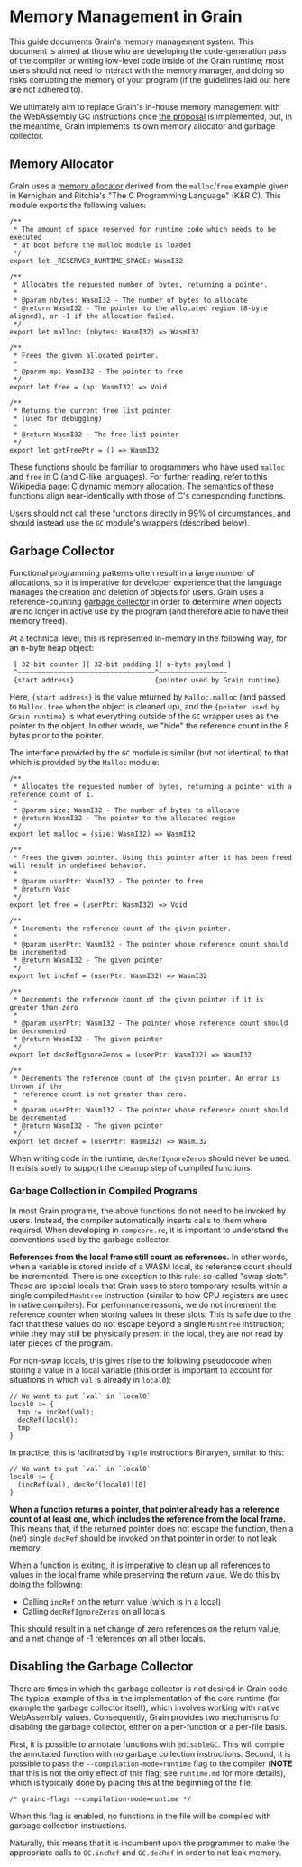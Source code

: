 # Memory Management in Grain

This guide documents Grain's memory management system. This document is aimed at those who are developing the code-generation pass of the compiler or writing low-level code inside of the Grain runtime; most users should not need to interact with the memory manager, and doing so risks corrupting the memory of your program (if the guidelines laid out here are not adhered to).

We ultimately aim to replace Grain's in-house memory management with the WebAssembly GC instructions once [the proposal](https://github.com/WebAssembly/gc/blob/master/proposals/gc/Overview.md) is implemented, but, in the meantime, Grain implements its own memory allocator and garbage collector.

## Memory Allocator
Grain uses a [memory allocator](https://github.com/grain-lang/grain/blob/main/stdlib/runtime/malloc.gr) derived from the `malloc`/`free` example given in Kernighan and Ritchie's "The C Programming Language" (K&R C). This module exports the following values:

```grain
/**
 * The amount of space reserved for runtime code which needs to be executed
 * at boot before the malloc module is loaded
 */
export let _RESERVED_RUNTIME_SPACE: WasmI32

/**
 * Allocates the requested number of bytes, returning a pointer.
 *
 * @param nbytes: WasmI32 - The number of bytes to allocate
 * @return WasmI32 - The pointer to the allocated region (8-byte aligned), or -1 if the allocation failed.
 */
export let malloc: (nbytes: WasmI32) => WasmI32

/**
 * Frees the given allocated pointer.
 *
 * @param ap: WasmI32 - The pointer to free
 */
export let free = (ap: WasmI32) => Void

/**
 * Returns the current free list pointer
 * (used for debugging)
 *
 * @return WasmI32 - The free list pointer
 */
export let getFreePtr = () => WasmI32
```

These functions should be familiar to programmers who have used `malloc` and `free` in C (and C-like languages). For further reading, refer to this Wikipedia page: [C dynamic memory allocation](https://en.wikipedia.org/wiki/C_dynamic_memory_allocation). The semantics of these functions align near-identically with those of C's corresponding functions.

Users should not call these functions directly in 99% of circumstances, and should instead use the `GC` module's wrappers (described below).

## Garbage Collector

Functional programming patterns often result in a large number of allocations, so it is imperative for developer experience that the language manages the creation and deletion of objects for users. Grain uses a reference-counting [garbage collector](https://github.com/grain-lang/grain/blob/main/stdlib/runtime/gc.gr) in order to determine when objects are no longer in active use by the program (and therefore able to have their memory freed).

At a technical level, this is represented in-memory in the following way, for an n-byte heap object:
```
 [ 32-bit counter ][ 32-bit padding ][ n-byte payload ]
 ^~~~~~~~~~~~~~~~~~~~~~~~~~~~~~~~~~~^~~~~~~~~~~~~~~~~~
 {start address}                    {pointer used by Grain runtime}
```
Here, `{start address}` is the value returned by `Malloc.malloc` (and passed to `Malloc.free` when the object is cleaned up), and the `{pointer used by Grain runtime}` is what everything outside of the `GC` wrapper uses as the pointer to the object. In other words, we "hide" the reference count in the 8 bytes prior to the pointer.

The interface provided by the `GC` module is similar (but not identical) to that which is provided by the `Malloc` module:
```grain
/**
 * Allocates the requested number of bytes, returning a pointer with a reference count of 1.
 *
 * @param size: WasmI32 - The number of bytes to allocate
 * @return WasmI32 - The pointer to the allocated region
 */
export let malloc = (size: WasmI32) => WasmI32

/**
 * Frees the given pointer. Using this pointer after it has been freed will result in undefined behavior.
 *
 * @param userPtr: WasmI32 - The pointer to free
 * @return Void
 */
export let free = (userPtr: WasmI32) => Void

/**
 * Increments the reference count of the given pointer.
 *
 * @param userPtr: WasmI32 - The pointer whose reference count should be incremented
 * @return WasmI32 - The given pointer
 */
export let incRef = (userPtr: WasmI32) => WasmI32

/**
 * Decrements the reference count of the given pointer if it is greater than zero
 *
 * @param userPtr: WasmI32 - The pointer whose reference count should be decremented
 * @return WasmI32 - The given pointer
 */
export let decRefIgnoreZeros = (userPtr: WasmI32) => WasmI32

/**
 * Decrements the reference count of the given pointer. An error is thrown if the
 * reference count is not greater than zero.
 *
 * @param userPtr: WasmI32 - The pointer whose reference count should be decremented
 * @return WasmI32 - The given pointer
 */
export let decRef = (userPtr: WasmI32) => WasmI32
```

When writing code in the runtime, `decRefIgnoreZeros` should never be used. It exists solely to support the cleanup step of compiled functions.

### Garbage Collection in Compiled Programs

In most Grain programs, the above functions do not need to be invoked by users. Instead, the compiler automatically inserts calls to them where required. When developing in `compcore.re`, it is important to understand the conventions used by the garbage collector.

**References from the local frame still count as references.** In other words, when a variable is stored inside of a WASM local, its reference count should be incremented. There is one exception to this rule: so-called "swap slots". These are special locals that Grain uses to store temporary results within a single compiled `Mashtree` instruction (similar to how CPU registers are used in native compilers). For performance reasons, we do not increment the reference counter when storing values in these slots. This is safe due to the fact that these values do not escape beyond a single `Mashtree` instruction; while they may still be physically present in the local, they are not read by later pieces of the program.

For non-swap locals, this gives rise to the following pseudocode when storing a value in a local variable (this order is important to account for situations in which `val` is already in `local0`):
```
// We want to put `val` in `local0`
local0 := {
  tmp := incRef(val);
  decRef(local0);
  tmp
}
```
In practice, this is facilitated by `Tuple` instructions Binaryen, similar to this:
```
// We want to put `val` in `local0`
local0 := {
  (incRef(val), decRef(local0))[0]
}
```

**When a function returns a pointer, that pointer already has a reference count of at least one, which includes the reference from the local frame.** This means that, if the returned pointer does not escape the function, then a (net) single `decRef` should be invoked on that pointer in order to not leak memory.

When a function is exiting, it is imperative to clean up all references to values in the local frame while preserving the return value. We do this by doing the following:

- Calling `incRef` on the return value (which is in a local)
- Calling `decRefIgnoreZeros` on all locals

This should result in a net change of zero references on the return value, and a net change of -1 references on all other locals.

## Disabling the Garbage Collector

There are times in which the garbage collector is not desired in Grain code. The typical example of this is the implementation of the core runtime (for example the garbage collector itself), which involves working with native WebAssembly values. Consequently, Grain provides two mechanisms for disabling the garbage collector, either on a per-function or a per-file basis.

First, it is possible to annotate functions with `@disableGC`. This will compile the annotated function with no garbage collection instructions. Second, it is possible to pass the `--compilation-mode=runtime` flag to the compiler (**NOTE** that this is not the only effect of this flag; see `runtime.md` for more details), which is typically done by placing this at the beginning of the file:
```grain
/* grainc-flags --compilation-mode=runtime */
```
When this flag is enabled, no functions in the file will be compiled with garbage collection instructions.

Naturally, this means that it is incumbent upon the programmer to make the appropriate calls to `GC.incRef` and `GC.decRef` in order to not leak memory.